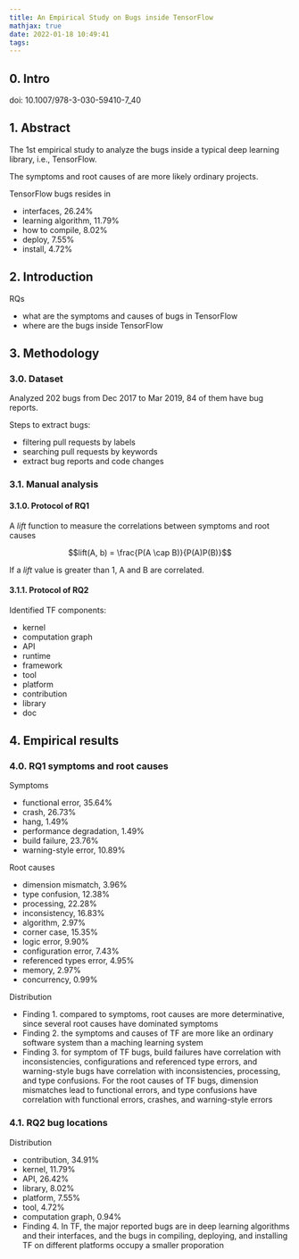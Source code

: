 ```yaml
---
title: An Empirical Study on Bugs inside TensorFlow
mathjax: true
date: 2022-01-18 10:49:41
tags:
---
```

## 0. Intro

doi: 10.1007/978-3-030-59410-7_40

<!--more-->

## 1. Abstract

The 1st empirical study to analyze the bugs inside a typical deep learning library, i.e., TensorFlow.

The symptoms and root causes of are more likely ordinary projects.

TensorFlow bugs resides in

- interfaces, 26.24%
- learning algorithm, 11.79%
- how to compile, 8.02%
- deploy, 7.55%
- install, 4.72%

## 2. Introduction

RQs

- what are the symptoms and causes of bugs in TensorFlow
- where are the bugs inside TensorFlow

## 3. Methodology

### 3.0. Dataset

Analyzed 202 bugs from Dec 2017 to Mar 2019, 84 of them have bug reports.

Steps to extract bugs:

- filtering pull requests by labels
- searching pull requests by keywords
- extract bug reports and code changes

### 3.1. Manual analysis

#### 3.1.0. Protocol of RQ1

A *lift* function to measure the correlations between symptoms and root causes

$$lift(A, b) = \frac{P(A \cap B)}{P(A)P(B)}$$

If a *lift* value is greater than 1, A and B are correlated.

#### 3.1.1. Protocol of RQ2

Identified TF components:

- kernel
- computation graph
- API
- runtime
- framework
- tool
- platform
- contribution
- library
- doc

## 4. Empirical results

### 4.0. RQ1 symptoms and root causes

Symptoms

- functional error, 35.64%
- crash, 26.73%
- hang, 1.49%
- performance degradation, 1.49%
- build failure, 23.76%
- warning-style error, 10.89%

Root causes

- dimension mismatch, 3.96%
- type confusion, 12.38%
- processing, 22.28%
- inconsistency, 16.83%
- algorithm, 2.97%
- corner case, 15.35%
- logic error, 9.90%
- configuration error, 7.43%
- referenced types error, 4.95%
- memory, 2.97%
- concurrency, 0.99%

Distribution

- Finding 1. compared to symptoms, root causes are more determinative, since several root causes have dominated symptoms
- Finding 2. the symptoms and causes of TF are more like an ordinary software system than a maching learning system
- Finding 3. for symptom of TF bugs, build failures have correlation with inconsistencies, configurations and referenced type errors, and warning-style bugs have correlation with inconsistencies, processing, and type confusions. For the root causes of TF bugs, dimension mismatches lead to functional errors, and type confusions have correlation with functional errors, crashes, and warning-style errors

### 4.1. RQ2 bug locations

Distribution

- contribution, 34.91%
- kernel, 11.79%
- API, 26.42%
- library, 8.02%
- platform, 7.55%
- tool, 4.72%
- computation graph, 0.94%
- Finding 4. In TF, the major reported bugs are in deep learning algorithms and their interfaces, and the bugs in compiling, deploying, and installing TF on different platforms occupy a smaller proporation
